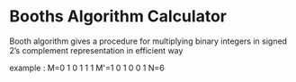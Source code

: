 # Booths Algorithm Calculator
Booth algorithm gives a procedure for multiplying binary integers in signed 2’s complement representation in efficient way

example :
M=0 1 0 1 1 1
M'=1 0 1 0 0 1
N=6
